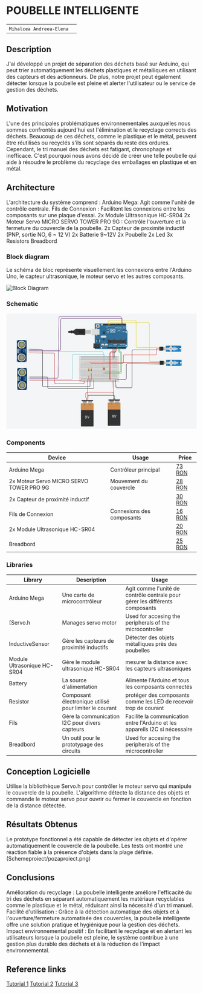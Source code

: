 # POUBELLE INTELLIGENTE


| | |
|-|-|
|`Mihalcea Andreea-Elena` | 


## Description
J'ai développé un projet de séparation des déchets basé sur Arduino, qui peut trier automatiquement les déchets plastiques et métalliques en utilisant des capteurs et des actionneurs. De plus, notre projet peut également détecter lorsque la poubelle est pleine et alerter l'utilisateur ou le service de gestion des déchets.

## Motivation
 L'une des principales problématiques environnementales auxquelles nous sommes confrontés aujourd'hui est l'élimination et le recyclage corrects des déchets. Beaucoup de ces déchets, comme le plastique et le métal, peuvent être réutilisés ou recyclés s'ils sont séparés du reste des ordures. Cependant, le tri manuel des déchets est fatigant, chronophage et inefficace. C'est pourquoi nous avons décidé de créer une telle poubelle qui aide à résoudre le problème du recyclage des emballages en plastique et en métal.

## Architecture
L'architecture du système comprend :
Arduino Mega: Agit comme l'unité de contrôle centrale.
Fils de Connexion : Facilitent les connexions entre les composants sur une plaque d'essai.
2x Module Ultrasonique HC-SR04
2x Moteur Servo MICRO SERVO TOWER PRO 9G : Contrôle l'ouverture et la fermeture du couvercle de la poubelle.
2x Capteur de proximité inductif (PNP, sortie NO, 6 ~ 12 V)
2x Batterie 9~12V
2x Poubelle
2x Led
3x Resistors
Breadbord

### Block diagram
Le schéma de bloc représente visuellement les connexions entre l'Arduino Uno, le capteur ultrasonique, le moteur servo et les autres composants.
<!-- Make sure the path to the picture is correct -->
![Block Diagram](block_diagram.jpg)

### Schematic

![Schematic](Schemeproiect/schema.png)

### Components


<!-- This is just an example, fill in with your actual components -->


| Device | Usage | Price |
|--------|--------|-------|
| Arduino Mega | Contrôleur principal | [73 RON](https://www.optimusdigital.ro/ro/compatibile-cu-arduino-mega/471-placa-de-dezvoltare-compatibila-cu-arduino-mega-2560-atmega2560-ch340.html?search_query=%09Placa+de+dezvoltare+compatibila+cu+Arduino+MEGA+2560+%28ATmega2560+++CH340%29&results=5) |
| 2x Moteur Servo MICRO SERVO TOWER PRO 9G | Mouvement du couvercle | [28 RON](https://www.optimusdigital.ro/ro/motoare-servomotoare/26-micro-servomotor-sg90.html?search_query=Micro+Servomotor+SG90+90%C2%B0&results=9) |
|2x Capteur de proximité inductif |  | [30 RON](https://cleste.ro/pro-signal-psg-jmp150mm-jumper-cable-male-to-male-connectors-150mm-length-pack-of-10-arduino-beaglebone-pachet.html) |
|Fils de Connexion | Connexions des composants | [16 RON](https://www.optimusdigital.ro/ro/senzori-senzori-de-distanta/3753-senzor-de-metal-normal-deschis-lj12a34zbx.html?search_query=Senzor+Inductiv+de+Proximitate+LJ12A34Z%2FBX&results=1) |
|2x Module Ultrasonique HC-SR04|  | [20 RON](https://ardushop.ro/ro/electronica/47-modul-senzor-ultrasonic-detector-distanta.html?search_query=Ultrasonic&results=5) |
| Breadbord|  | [25 RON](https://ardushop.ro/ro/electronica/163-kit-breadboard830-65xfire-jumper-sursa-alimentare-335v.html) |

### Libraries

<!-- This is just an example, fill in the table with your actual components -->

| Library | Description | Usage |
|---------|-------------|-------|
| Arduino Mega | Une carte de microcontrôleur|Agit comme l'unité de contrôle centrale pour gérer les différents composants  |
| [Servo.h | Manages servo motor | Used for accesing the peripherals of the microcontroller  |
| InductiveSensor | Gère les capteurs de proximité inductifs | Détecter des objets métalliques près des poubelles |
| Module Ultrasonique HC-SR04|Gère le module ultrasonique HC-SR04 |mesurer la distance avec les capteurs ultrasoniques  |
| Battery | La source d'alimentation | Alimente l'Arduino et tous les composants connectés  |
| Resistor | Composant électronique utilisé pour limiter le courant | protéger des composants comme les LED de recevoir trop de courant |
| Fils | Gère la communication I2C pour divers capteurs |Facilite la communication entre l'Arduino et les appareils I2C si nécessaire |
| Breadbord | Un outil pour le prototypage des circuits | Used for accesing the peripherals of the microcontroller  |



## Conception Logicielle
Utilise la bibliothèque Servo.h pour contrôler le moteur servo qui manipule le couvercle de la poubelle. L'algorithme détecte la distance des objets et commande le moteur servo pour ouvrir ou fermer le couvercle en fonction de la distance détectée.


## Résultats Obtenus
Le prototype fonctionnel a été capable de détecter les objets et d'opérer automatiquement le couvercle de la poubelle. Les tests ont montré une réaction fiable à la présence d'objets dans la plage définie.
(Schemeproiect/pozaproiect.png)



## Conclusions
Amélioration du recyclage : La poubelle intelligente améliore l'efficacité du tri des déchets en séparant automatiquement les matériaux recyclables comme le plastique et le métal, réduisant ainsi la nécessité d'un tri manuel.
Facilité d'utilisation : Grâce à la détection automatique des objets et à l'ouverture/fermeture automatisée des couvercles, la poubelle intelligente offre une solution pratique et hygiénique pour la gestion des déchets.
Impact environnemental positif : En facilitant le recyclage et en alertant les utilisateurs lorsque la poubelle est pleine, le système contribue à une gestion plus durable des déchets et à la réduction de l'impact environnemental.


## Reference links

<!-- Fill in with appropriate links and link titles -->

[Tutorial 1](https://www.youtube.com/watch?v=LIy0Gwm06-M&ab_channel=SKCETECE01)
[Tutorial 2](https://youtu.be/9yrP1CZN3Ds?si=0rI5M6pl-R9oE0Vp)
[Tutorial 3](https://www.insightfulinkwalk.com/2019/08/arduino-trash-separation-project.html)


